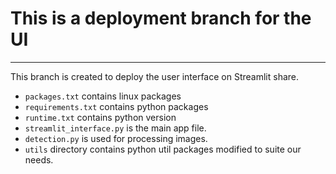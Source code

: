 # This is a deployment branch for the UI
___

This branch is created to deploy the user interface on Streamlit share.

* `packages.txt` contains linux packages
* `requirements.txt` contains python packages
* `runtime.txt` contains python version
* `streamlit_interface.py` is the main app file.
* `detection.py` is used for processing images.
* `utils` directory contains python util packages modified to suite our needs.